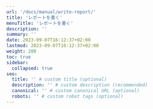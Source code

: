 ```yaml
---
url: '/docs/manual/write-report/'
title: 'レポートを書く'
menuTitle: 'レポートを書く'
description: ''
summary: ''
date: 2023-09-07T16:12:37+02:00
lastmod: 2023-09-07T16:12:37+02:00
weight: 200
toc: true
sidebar:
  collapsed: true
seo:
  title: '' # custom title (optional)
  description: '' # custom description (recommended)
  canonical: '' # custom canonical URL (optional)
  robots: '' # custom robot tags (optional)
---
```

